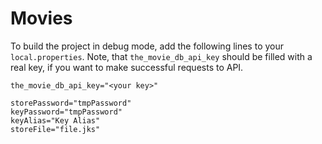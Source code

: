 # Movies

To build the project in debug mode, add the following lines to your `local.properties`. Note, that `the_movie_db_api_key` should be filled with a real key, if you want to make successful requests to API.

```
the_movie_db_api_key="<your key>"

storePassword="tmpPassword"
keyPassword="tmpPassword"
keyAlias="Key Alias"
storeFile="file.jks"
```
